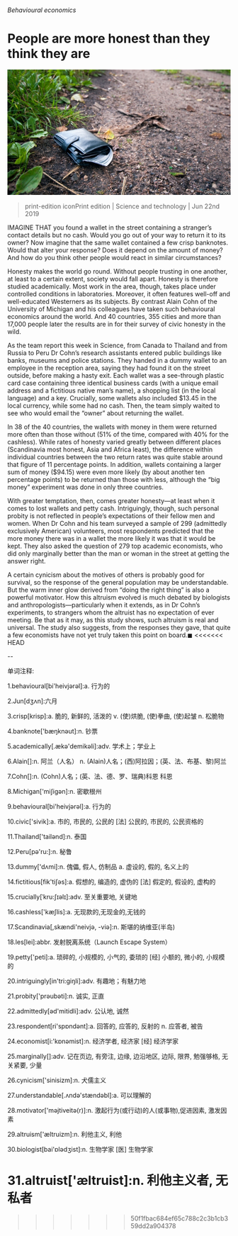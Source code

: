 ###### Behavioural economics

# People are more honest than they think they are 

![image](images/20190622_stp501.jpg) 

> print-edition iconPrint edition | Science and technology | Jun 22nd 2019 

IMAGINE THAT you found a wallet in the street containing a stranger’s contact details but no cash. Would you go out of your way to return it to its owner? Now imagine that the same wallet contained a few crisp banknotes. Would that alter your response? Does it depend on the amount of money? And how do you think other people would react in similar circumstances? 

Honesty makes the world go round. Without people trusting in one another, at least to a certain extent, society would fall apart. Honesty is therefore studied academically. Most work in the area, though, takes place under controlled conditions in laboratories. Moreover, it often features well-off and well-educated Westerners as its subjects. By contrast Alain Cohn of the University of Michigan and his colleagues have taken such behavioural economics around the world. And 40 countries, 355 cities and more than 17,000 people later the results are in for their survey of civic honesty in the wild. 

As the team report this week in Science, from Canada to Thailand and from Russia to Peru Dr Cohn’s research assistants entered public buildings like banks, museums and police stations. They handed in a dummy wallet to an employee in the reception area, saying they had found it on the street outside, before making a hasty exit. Each wallet was a see-through plastic card case containing three identical business cards (with a unique email address and a fictitious native man’s name), a shopping list (in the local language) and a key. Crucially, some wallets also included $13.45 in the local currency, while some had no cash. Then, the team simply waited to see who would email the “owner” about returning the wallet. 

In 38 of the 40 countries, the wallets with money in them were returned more often than those without (51% of the time, compared with 40% for the cashless). While rates of honesty varied greatly between different places (Scandinavia most honest, Asia and Africa least), the difference within individual countries between the two return rates was quite stable around that figure of 11 percentage points. In addition, wallets containing a larger sum of money ($94.15) were even more likely (by about another ten percentage points) to be returned than those with less, although the “big money” experiment was done in only three countries. 

With greater temptation, then, comes greater honesty—at least when it comes to lost wallets and petty cash. Intriguingly, though, such personal probity is not reflected in people’s expectations of their fellow men and women. When Dr Cohn and his team surveyed a sample of 299 (admittedly exclusively American) volunteers, most respondents predicted that the more money there was in a wallet the more likely it was that it would be kept. They also asked the question of 279 top academic economists, who did only marginally better than the man or woman in the street at getting the answer right. 

A certain cynicism about the motives of others is probably good for survival, so the response of the general population may be understandable. But the warm inner glow derived from “doing the right thing” is also a powerful motivator. How this altruism evolved is much debated by biologists and anthropologists—particularly when it extends, as in Dr Cohn’s experiments, to strangers whom the altruist has no expectation of ever meeting. Be that as it may, as this study shows, such altruism is real and universal. The study also suggests, from the responses they gave, that quite a few economists have not yet truly taken this point on board.◼ 
<<<<<<< HEAD

-- 

 单词注释:

1.behavioural[bi'heivjәrәl]:a. 行为的 

2.Jun[dʒʌn]:六月 

3.crisp[krisp]:a. 脆的, 新鲜的, 活泼的 v. (使)烘脆, (使)拳曲, (使)起皱 n. 松脆物 

4.banknote['bæŋknәut]:n. 钞票 

5.academically[.ækә'demikәli]:adv. 学术上；学业上 

6.Alain[]:n. 阿兰（人名） n. (Alain)人名；(西)阿拉因；(英、法、布基、黎)阿兰 

7.Cohn[]:n. (Cohn)人名；(英、法、德、罗、瑞典)科恩 科恩 

8.Michigan['miʃigәn]:n. 密歇根州 

9.behavioural[bi'heivjәrәl]:a. 行为的 

10.civic['sivik]:a. 市的, 市民的, 公民的 [法] 公民的, 市民的, 公民资格的 

11.Thailand['tailәnd]:n. 泰国 

12.Peru[pә'ru:]:n. 秘鲁 

13.dummy['dʌmi]:n. 傀儡, 假人, 仿制品 a. 虚设的, 假的, 名义上的 

14.fictitious[fik'tiʃәs]:a. 假想的, 编造的, 虚伪的 [法] 假定的, 假设的, 虚构的 

15.crucially[ˈkru:ʃɪəlɪ]:adv. 至关重要地, 关键地 

16.cashless['kæʃlis]:a. 无现款的,无现金的,无钱的 

17.Scandinavia[,skændi'neivjә, -viә]:n. 斯堪的纳维亚(半岛) 

18.les[lei]:abbr. 发射脱离系统（Launch Escape System） 

19.petty['peti]:a. 琐碎的, 小规模的, 小气的, 委琐的 [经] 小额的, 微小的, 小规模的 

20.intriguingly[in'tri:giŋli]:adv. 有趣地；有魅力地 

21.probity['prәubәti]:n. 诚实, 正直 

22.admittedly[әd'mitidli]:adv. 公认地, 诚然 

23.respondent[ri'spɒndәnt]:a. 回答的, 应答的, 反射的 n. 应答者, 被告 

24.economist[i:'kɒnәmist]:n. 经济学者, 经济家 [经] 经济学家 

25.marginally[]:adv. 记在页边, 有旁注, 边缘, 边沿地区, 边际, 限界, 勉强够格, 无关紧要, 少量 

26.cynicism['sinisizm]:n. 犬儒主义 

27.understandable[.ʌndә'stændәbl]:a. 可以理解的 

28.motivator['mәjtiveitә(r)]:n. 激起行为(或行动)的人(或事物),促进因素, 激发因素 

29.altruism['æltruizm]:n. 利他主义, 利他 

30.biologist[bai'ɒlәdʒist]:n. 生物学家 [医] 生物学家 

31.altruist['æltruist]:n. 利他主义者, 无私者 
=======
>>>>>>> 50f1fbac684ef65c788c2c3b1cb359dd2a904378


